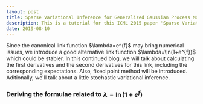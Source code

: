 ```yaml
---
layout: post
title: Sparse Variational Inference for Generalized Gaussian Process Models - Tutorial 2
description: This is a tutorial for this ICML 2015 paper 'Sparse Variational Inference for Generalized Gaussian Process Models'. It covers fixed point method, stochastic variational inference and some experiments.
date: 2019-08-10
---
```

<p>
Since the canonical link function $\lambda=e^{f}$ may bring numerical issues, we introduce a good alternative link function $\lambda=\ln(1+e^{f})$ which could be stabler. In this continued blog, we will talk about calculating the first derivatives and the second derivatives for this link, including the corresponding expectations. Also, fixed point method will be introduced. Aditionally, we'll talk about a little stochastic variational inference.
</p>

### Deriving the formulae related to $\lambda=\ln(1+e^{f})$